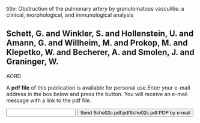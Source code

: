 title: Obstruction of the pulmonary artery by granulomatous vasculitis: a clinical, morphological, and immunological analysis

## Schett, G. and Winkler, S. and Hollenstein, U. and Amann, G. and Willheim, M. and Prokop, M. and Klepetko, W. and Becherer, A. and Smolen, J. and Graninger, W.
AORD

A <b>pdf file</b> of this publication is available for personal use.Enter your e-mail address in the box below and press the button. You will receive an e-mail message with a link to the pdf file.
<form action="sender.php">  <input type="text" name="email">  <input type="submit" value="Send Sche02c.pdf:pdfSche02c.pdf:PDF by e-mail"></form>
